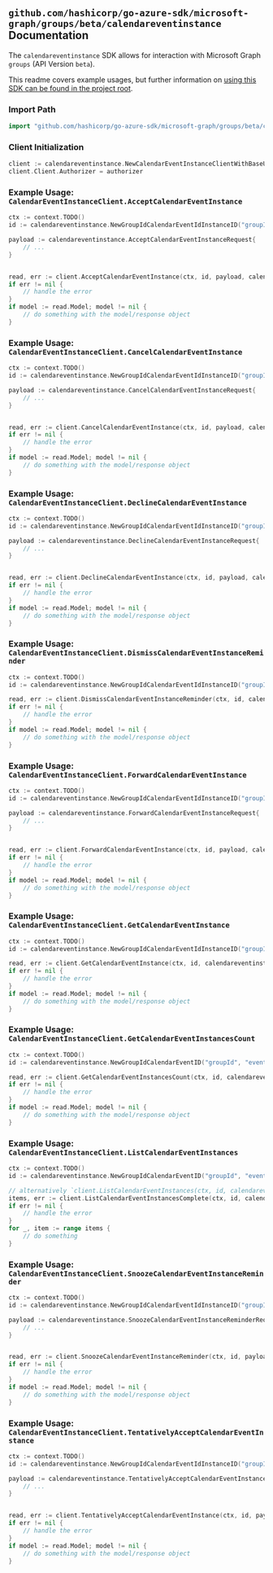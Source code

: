
## `github.com/hashicorp/go-azure-sdk/microsoft-graph/groups/beta/calendareventinstance` Documentation

The `calendareventinstance` SDK allows for interaction with Microsoft Graph `groups` (API Version `beta`).

This readme covers example usages, but further information on [using this SDK can be found in the project root](https://github.com/hashicorp/go-azure-sdk/tree/main/docs).

### Import Path

```go
import "github.com/hashicorp/go-azure-sdk/microsoft-graph/groups/beta/calendareventinstance"
```


### Client Initialization

```go
client := calendareventinstance.NewCalendarEventInstanceClientWithBaseURI("https://graph.microsoft.com")
client.Client.Authorizer = authorizer
```


### Example Usage: `CalendarEventInstanceClient.AcceptCalendarEventInstance`

```go
ctx := context.TODO()
id := calendareventinstance.NewGroupIdCalendarEventIdInstanceID("groupId", "eventId", "eventId1")

payload := calendareventinstance.AcceptCalendarEventInstanceRequest{
	// ...
}


read, err := client.AcceptCalendarEventInstance(ctx, id, payload, calendareventinstance.DefaultAcceptCalendarEventInstanceOperationOptions())
if err != nil {
	// handle the error
}
if model := read.Model; model != nil {
	// do something with the model/response object
}
```


### Example Usage: `CalendarEventInstanceClient.CancelCalendarEventInstance`

```go
ctx := context.TODO()
id := calendareventinstance.NewGroupIdCalendarEventIdInstanceID("groupId", "eventId", "eventId1")

payload := calendareventinstance.CancelCalendarEventInstanceRequest{
	// ...
}


read, err := client.CancelCalendarEventInstance(ctx, id, payload, calendareventinstance.DefaultCancelCalendarEventInstanceOperationOptions())
if err != nil {
	// handle the error
}
if model := read.Model; model != nil {
	// do something with the model/response object
}
```


### Example Usage: `CalendarEventInstanceClient.DeclineCalendarEventInstance`

```go
ctx := context.TODO()
id := calendareventinstance.NewGroupIdCalendarEventIdInstanceID("groupId", "eventId", "eventId1")

payload := calendareventinstance.DeclineCalendarEventInstanceRequest{
	// ...
}


read, err := client.DeclineCalendarEventInstance(ctx, id, payload, calendareventinstance.DefaultDeclineCalendarEventInstanceOperationOptions())
if err != nil {
	// handle the error
}
if model := read.Model; model != nil {
	// do something with the model/response object
}
```


### Example Usage: `CalendarEventInstanceClient.DismissCalendarEventInstanceReminder`

```go
ctx := context.TODO()
id := calendareventinstance.NewGroupIdCalendarEventIdInstanceID("groupId", "eventId", "eventId1")

read, err := client.DismissCalendarEventInstanceReminder(ctx, id, calendareventinstance.DefaultDismissCalendarEventInstanceReminderOperationOptions())
if err != nil {
	// handle the error
}
if model := read.Model; model != nil {
	// do something with the model/response object
}
```


### Example Usage: `CalendarEventInstanceClient.ForwardCalendarEventInstance`

```go
ctx := context.TODO()
id := calendareventinstance.NewGroupIdCalendarEventIdInstanceID("groupId", "eventId", "eventId1")

payload := calendareventinstance.ForwardCalendarEventInstanceRequest{
	// ...
}


read, err := client.ForwardCalendarEventInstance(ctx, id, payload, calendareventinstance.DefaultForwardCalendarEventInstanceOperationOptions())
if err != nil {
	// handle the error
}
if model := read.Model; model != nil {
	// do something with the model/response object
}
```


### Example Usage: `CalendarEventInstanceClient.GetCalendarEventInstance`

```go
ctx := context.TODO()
id := calendareventinstance.NewGroupIdCalendarEventIdInstanceID("groupId", "eventId", "eventId1")

read, err := client.GetCalendarEventInstance(ctx, id, calendareventinstance.DefaultGetCalendarEventInstanceOperationOptions())
if err != nil {
	// handle the error
}
if model := read.Model; model != nil {
	// do something with the model/response object
}
```


### Example Usage: `CalendarEventInstanceClient.GetCalendarEventInstancesCount`

```go
ctx := context.TODO()
id := calendareventinstance.NewGroupIdCalendarEventID("groupId", "eventId")

read, err := client.GetCalendarEventInstancesCount(ctx, id, calendareventinstance.DefaultGetCalendarEventInstancesCountOperationOptions())
if err != nil {
	// handle the error
}
if model := read.Model; model != nil {
	// do something with the model/response object
}
```


### Example Usage: `CalendarEventInstanceClient.ListCalendarEventInstances`

```go
ctx := context.TODO()
id := calendareventinstance.NewGroupIdCalendarEventID("groupId", "eventId")

// alternatively `client.ListCalendarEventInstances(ctx, id, calendareventinstance.DefaultListCalendarEventInstancesOperationOptions())` can be used to do batched pagination
items, err := client.ListCalendarEventInstancesComplete(ctx, id, calendareventinstance.DefaultListCalendarEventInstancesOperationOptions())
if err != nil {
	// handle the error
}
for _, item := range items {
	// do something
}
```


### Example Usage: `CalendarEventInstanceClient.SnoozeCalendarEventInstanceReminder`

```go
ctx := context.TODO()
id := calendareventinstance.NewGroupIdCalendarEventIdInstanceID("groupId", "eventId", "eventId1")

payload := calendareventinstance.SnoozeCalendarEventInstanceReminderRequest{
	// ...
}


read, err := client.SnoozeCalendarEventInstanceReminder(ctx, id, payload, calendareventinstance.DefaultSnoozeCalendarEventInstanceReminderOperationOptions())
if err != nil {
	// handle the error
}
if model := read.Model; model != nil {
	// do something with the model/response object
}
```


### Example Usage: `CalendarEventInstanceClient.TentativelyAcceptCalendarEventInstance`

```go
ctx := context.TODO()
id := calendareventinstance.NewGroupIdCalendarEventIdInstanceID("groupId", "eventId", "eventId1")

payload := calendareventinstance.TentativelyAcceptCalendarEventInstanceRequest{
	// ...
}


read, err := client.TentativelyAcceptCalendarEventInstance(ctx, id, payload, calendareventinstance.DefaultTentativelyAcceptCalendarEventInstanceOperationOptions())
if err != nil {
	// handle the error
}
if model := read.Model; model != nil {
	// do something with the model/response object
}
```
